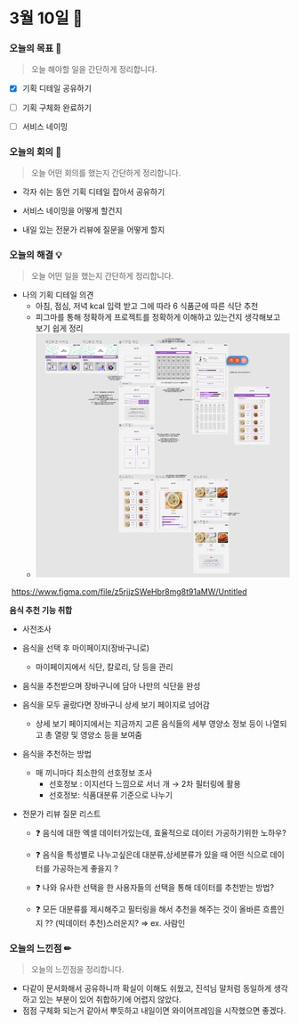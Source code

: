# 3월 10일 🔮

### 오늘의 목표 🎯

> 오늘 해야할 일을 간단하게 정리합니다.

- [x] 기획 디테일 공유하기
- [ ] 기획 구체화 완료하기
- [ ] 서비스 네이밍



###  오늘의 회의 👥

> 오늘 어떤 회의를 했는지 간단하게 정리합니다.

- 각자 쉬는 동안 기획 디테일 잡아서 공유하기

- 서비스 네이밍을 어떻게 할건지

- 내일 있는 전문가 리뷰에 질문을 어떻게 할지

  

### 오늘의 해결 💡

> 오늘 어떤 일을 했는지 간단하게 정리합니다.

- 나의 기획 디테일 의견
  - 아침, 점심, 저녁 kcal 입력 받고 그에 따라 6 식품군에 따른 식단 추천
  - 피그마를 통해 정확하게 프로젝트를 정확하게 이해하고 있는건지 생각해보고 보기 쉽게 정리
  - ![image-20220310233527639](0310.assets/image-20220310233527639.png)


​				https://www.figma.com/file/z5rjjzSWeHbr8mg8t91aMW/Untitled

**음식 추천 기능 취합**

- 사전조사
- 음식을 선택 후 마이페이지(장바구니로)
  - 마이페이지에서 식단, 칼로리, 당 등을 관리
- 음식을 추천받으며 장바구니에 담아 나만의 식단을 완성
- 음식을 모두 골랐다면 장바구니 상세 보기 페이지로 넘어감
  - 상세 보기 페이지에서는 지금까지 고른 음식들의 세부 영양소 정보 등이 나열되고 총 열량 및 영양소 등을 보여줌
- 음식을 추천하는 방법
  - 매 끼니마다 최소한의 선호정보 조사
    - 선호정보 : 이지선다 느낌으로 서너 개 → 2차 필터링에 활용
    - 선호정보: 식품대분류 기준으로 나누기



- 전문가 리뷰 질문 리스트

  - ❓ 음식에 대한 엑셀 데이터가있는데, 효율적으로 데이터 가공하기위한 노하우?

  - ❓ 음식을 특성별로 나누고싶은데 대분류,상세분류가 있을 때 어떤 식으로 데이터를 가공하는게 좋을지 ?

  - ❓ 나와 유사한 선택을 한 사용자들의 선택을 통해 데이터를 추천받는 방법?

  - ❓ 모든 대분류를 제시해주고 필터링을 해서 추천을 해주는 것이 올바른 흐름인지 ?? (빅데이터 추천)스러운지? ⇒ ex. 사람인

    

### 오늘의 느낀점 ✏

> 오늘의 느낀점을 정리합니다.

- 다같이 문서화해서 공유하니까 확실이 이해도 쉬웠고, 진석님 말처럼 동일하게 생각하고 있는 부분이 있어 취합하기에 어렵지 않았다.
- 점점 구체화 되는거 같아서 뿌듯하고 내일이면 와이어프레임을 시작했으면 좋겠다.
